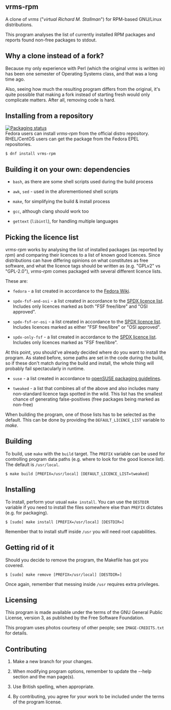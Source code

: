 **vrms-rpm**
----------
A clone of *vrms* ("*virtual Richard M. Stallman*") for
RPM-based GNU/Linux distributions.

This program analyses the list of currently installed RPM packages and reports
found non-free packages to stdout. 


**Why a clone instead of a fork?**
----------
Because my only experience with Perl (which the original *vrms* is written in)
has been one semester of Operating Systems class, and that was a long time ago.

Also, seeing how much the resulting program differs from the original, it's
quite possible that making a fork instead of starting fresh would only
complicate matters. After all, removing code is hard.


**Installing from a repository**
----------
[![Packaging status](https://repology.org/badge/vertical-allrepos/vrms-rpm.svg)](https://repology.org/metapackage/vrms-rpm)    
Fedora users can install *vrms-rpm* from the official distro repository.
RHEL/CentOS users can get the package from the Fedora EPEL repositories.
```
$ dnf install vrms-rpm
```


**Building it on your own: dependencies**
----------
- `bash`, as there are some shell scripts used during the build process

- `awk`, `sed` - used in the aforementioned shell scripts

- `make`, for simplifying the build & install process

- `gcc`, although clang should work too

- `gettext` (`libintl`), for handling multiple languages


**Picking the licence list**
----------
*vrms-rpm* works by analysing the list of installed packages (as reported by *rpm*)
and comparing their licences to a list of known good licences. Since distributions
can have differing opinions on what constitutes as free software,
and what the licence tags should be written as (e.g. "GPLv2" vs "GPL-2.0"),
*vrms-rpm* comes packaged with several different licence lists.

These are:

- `fedora` - a list created in accordance to the [Fedora Wiki](https://fedoraproject.org/wiki/Licensing:Main#Good_Licenses).

- `spdx-fsf-and-osi` - a list created in accordance to the [SPDX licence list](https://spdx.org/licenses/). Includes only licences marked as both "FSF free/libre" and "OSI approved".

- `spdx-fsf-or-osi` - a list created in accordance to the [SPDX licence list](https://spdx.org/licenses/). Includes licences marked as either "FSF free/libre" or "OSI approved".

- `spdx-only-fsf` - a list created in accordance to the [SPDX licence list](https://spdx.org/licenses/). Includes only licences marked as "FSF free/libre".

At this point, you should've already decided where do you want to install
the program. As stated before, some paths are set in the code during the build,
so if these don't match during the build and install, the whole thing will
probably fail spectacularly in runtime.

- `suse` - a list created in accordance to [openSUSE packaging guidelines](https://en.opensuse.org/openSUSE:Packaging_guidelines#Licensing).

- `tweaked` - a list that combines all of the above and also includes many non-standard licence tags spotted in the wild.
This list has the smallest chance of generating false-positives (free packages being marked as non-free)

When building the program, one of those lists has to be selected as the default.
This can be done by providing the `DEFAULT_LICENCE_LIST` variable to *make*.


**Building**
----------
To build, use `make` with the `build` target. The `PREFIX` variable can be
used for controlling program data paths (e.g. where to look for the good licence list).
The default is `/usr/local`.
```
$ make build [PREFIX=/usr/local] [DEFAULT_LICENCE_LIST=tweaked]
```


**Installing**
----------
To install, perform your usual `make install`.
You can use the `DESTDIR` variable if you need to install the files
somewhere else than `PREFIX` dictates (e.g. for packaging).
```
$ [sudo] make install [PREFIX=/usr/local] [DESTDIR=]
```
Remember that to install stuff inside `/usr` you will need root capabilities.


**Getting rid of it**
----------
Should you decide to remove the program, the Makefile has got you covered.
```
$ [sudo] make remove [PREFIX=/usr/local] [DESTDIR=]
```
Once again, remember that messing inside `/usr` requires extra privileges.


**Licensing**
----------
This program is made available under the terms of the GNU
General Public License, version 3, as published by the
Free Software Foundation.

This program uses photos courtesy of other people;
see `IMAGE-CREDITS.txt` for details.


**Contributing**
----------
 1. Make a new branch for your changes.
 
 2. When modifying program options, remember to update the --help section
    and the man page(s).
 
 3. Use British spelling, when appropriate.
 
 4. By contributing, you agree for your work to be included under
    the terms of the program license.
